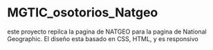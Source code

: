 # MGTIC_osotorios_Natgeo
este proyecto repilca la pagina de NATGEO para la pagina de National Geographic. El diseño esta basado en CSS, HTML, y es responsivo
